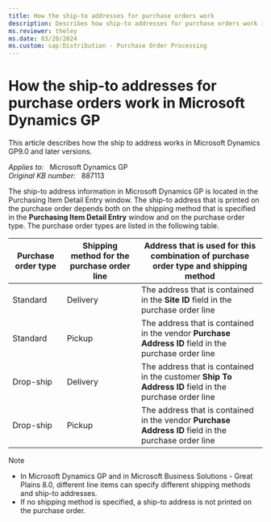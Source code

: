 ```yaml
---
title: How the ship-to addresses for purchase orders work
description: Describes how ship-to addresses for purchase orders work in Microsoft Dynamics GP.
ms.reviewer: theley
ms.date: 03/20/2024
ms.custom: sap:Distribution - Purchase Order Processing
---
```

# How the ship-to addresses for purchase orders work in Microsoft Dynamics GP

This article describes how the ship to address works in Microsoft Dynamics GP9.0 and later versions.

_Applies to:_ &nbsp; Microsoft Dynamics GP  
_Original KB number:_ &nbsp; 887113

The ship-to address information in Microsoft Dynamics GP is located in the Purchasing Item Detail Entry window. The ship-to address that is printed on the purchase order depends both on the shipping method that is specified in the **Purchasing Item Detail Entry** window and on the purchase order type. The purchase order types are listed in the following table.

|Purchase order type|Shipping method for the purchase order line|Address that is used for this combination of purchase order type and shipping method|
|---|---|---|
|Standard|Delivery|The address that is contained in the **Site ID** field in the purchase order line|
|Standard|Pickup|The address that is contained in the vendor **Purchase Address ID** field in the purchase order line|
|Drop-ship|Delivery|The address that is contained in the customer **Ship To Address ID** field in the purchase order line|
|Drop-ship|Pickup|The address that is contained in the vendor **Purchase Address ID** field in the purchase order line|
  
> [!NOTE]
>
> - In Microsoft Dynamics GP and in Microsoft Business Solutions - Great Plains 8.0, different line items can specify different shipping methods and ship-to addresses.
> - If no shipping method is specified, a ship-to address is not printed on the purchase order.
